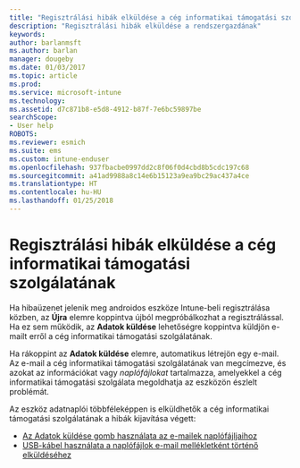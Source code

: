 ```yaml
---
title: "Regisztrálási hibák elküldése a cég informatikai támogatási szolgálatának | Microsoft Docs"
description: "Regisztrálási hibák elküldése a rendszergazdának"
keywords: 
author: barlanmsft
ms.author: barlan
manager: dougeby
ms.date: 01/03/2017
ms.topic: article
ms.prod: 
ms.service: microsoft-intune
ms.technology: 
ms.assetid: d7c871b8-e5d8-4912-b87f-7e6bc59897be
searchScope:
- User help
ROBOTS: 
ms.reviewer: esmich
ms.suite: ems
ms.custom: intune-enduser
ms.openlocfilehash: 937fbacbe0997dd2c8f06f0d4cbd8b5cdc197c68
ms.sourcegitcommit: a41ad9988a8c14e6b15123a9ea9bc29ac437a4ce
ms.translationtype: HT
ms.contentlocale: hu-HU
ms.lasthandoff: 01/25/2018
---
```

# <a name="send-enrollment-errors-to-your-company-support"></a>Regisztrálási hibák elküldése a cég informatikai támogatási szolgálatának

Ha hibaüzenet jelenik meg androidos eszköze Intune-beli regisztrálása közben, az **Újra** elemre koppintva újból megpróbálkozhat a regisztrálással. Ha ez sem működik, az **Adatok küldése** lehetőségre koppintva küldjön e-mailt erről a cég informatikai támogatási szolgálatának.

Ha rákoppint az **Adatok küldése** elemre, automatikus létrejön egy e-mail. Az e-mail a cég informatikai támogatási szolgálatának van megcímezve, és azokat az információkat vagy _naplófájlokat_ tartalmazza, amelyekkel a cég informatikai támogatási szolgálata megoldhatja az eszközön észlelt problémát.

Az eszköz adatnaplói többféleképpen is elküldhetők a cég informatikai támogatási szolgálatának a hibák kijavítása végett:

- [Az Adatok küldése gomb használata az e-mailek naplófájljaihoz](send-logs-to-your-it-admin-by-email-android.md)
- [USB-kábel használata a naplófájlok e-mail mellékletként történő elküldéséhez](send-logs-to-your-it-admin-using-cable-android.md)
